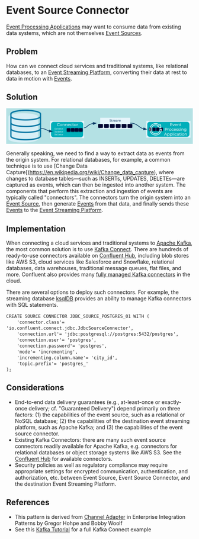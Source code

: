 # Event Source Connector
[Event Processing Applications](../event-processing/event-processing-application.md) may want to consume data from existing data systems, which are not themselves [Event Sources](event-source.md).

## Problem
How can we connect cloud services and traditional systems, like relational databases, to an [Event Streaming Platform](../event-stream/event-streaming-platform.md), converting their data at rest to data in motion with [Events](../event/event.md).

## Solution
![event-source-connector](../img/event-source-connector.png)

Generally speaking, we need to find a way to extract data as events from the origin system. For relational databases, for example, a common technique is to use [Change Data Capture[(https://en.wikipedia.org/wiki/Change_data_capture), where changes to database tables—such as INSERTs, UPDATES, DELETEs—are captured as events, which can then be ingested into another system. The components that perform this extraction and ingestion of events are typically called "connectors". The connectors turn the origin system into an [Event Source](../event-source/event-source.md), then generate [Events](../event/event.md) from that data, and finally sends these [Events](../event/event.md) to the [Event Streaming Platform](../event-stream/event-streaming-platform.md).

## Implementation
When connecting a cloud services and traditional systems to [Apache Kafka](https://kafka.apache.org/), the most common solution is to use [Kafka Connect](https://docs.confluent.io/platform/current/connect/index.html). There are hundreds of ready-to-use connectors available on [Confluent Hub](https://www.confluent.io/hub/), including blob stores like AWS S3, cloud services like Salesforce and Snowflake, relational databases, data warehouses, traditional message queues, flat files, and more. Confluent also provides many [fully managed Kafka connectors](https://docs.confluent.io/cloud/current/connectors/index.html) in the cloud.

There are several options to deploy such connectors. For example, the streaming database [ksqlDB](https://ksqldb.io/) provides an ability to manage Kafka connectors with SQL statements.
```
CREATE SOURCE CONNECTOR JDBC_SOURCE_POSTGRES_01 WITH (
    'connector.class'= 'io.confluent.connect.jdbc.JdbcSourceConnector',
    'connection.url'= 'jdbc:postgresql://postgres:5432/postgres',
    'connection.user'= 'postgres',
    'connection.password'= 'postgres',
    'mode'= 'incrementing',
    'incrementing.column.name'= 'city_id',
    'topic.prefix'= 'postgres_'
);
```

## Considerations
* End-to-end data delivery guarantees (e.g., at-least-once or exactly-once delivery; cf. "Guaranteed Delivery") depend primarily on three factors: (1) the capabilities of the event source, such as a relational or NoSQL database; (2) the capabilities of the destination event streaming platform, such as Apache Kafka; and (3) the capabilities of the event source connector.
* Existing Kafka Connectors: there are many such event source connectors readily available for Apache Kafka, e.g. connectors for relational databases or object storage systems like AWS S3.  See the [Confluent Hub](https://www.confluent.io/hub/) for available connectors.
* Security policies as well as regulatory compliance may require appropriate settings for encrypted communication, authentication, and authorization, etc. between Event Source, Event Source Connector, and the destination Event Streaming Platform.

## References
* This pattern is derived from [Channel Adapter](https://www.enterpriseintegrationpatterns.com/patterns/messaging/ChannelAdapter.html) in Enterprise Integration Patterns by Gregor Hohpe and Bobby Woolf
* See this [Kafka Tutorial](https://kafka-tutorials.confluent.io/connect-add-key-to-source/ksql.html) for a full Kafka Connect example
